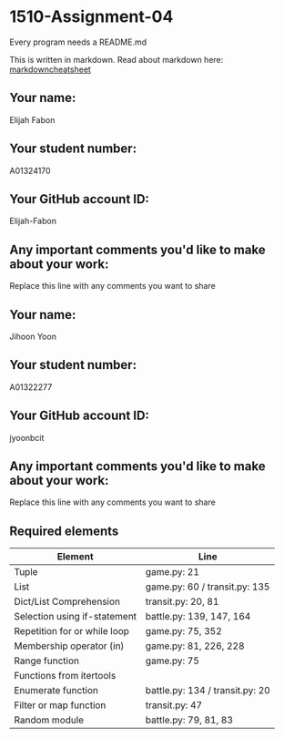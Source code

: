 # 1510-Assignment-04

Every program needs a README.md

This is written in markdown. Read about markdown here: [markdowncheatsheet](https://www.markdownguide.org/cheat-sheet/)

## Your name:
Elijah Fabon

## Your student number:
A01324170

## Your GitHub account ID:
Elijah-Fabon

## Any important comments you'd like to make about your work:
Replace this line with any comments you want to share

## Your name:
Jihoon Yoon

## Your student number:
A01322277

## Your GitHub account ID:
jyoonbcit

## Any important comments you'd like to make about your work:
Replace this line with any comments you want to share

## Required elements
| Element                      | Line                            |
|------------------------------|---------------------------------|
| Tuple                        | game.py: 21                     |
| List                         | game.py: 60 / transit.py: 135   |
| Dict/List Comprehension      | transit.py: 20, 81              | 
| Selection using if-statement | battle.py: 139, 147, 164        |
| Repetition for or while loop | game.py: 75, 352                |
| Membership operator (in)     | game.py: 81, 226, 228           |
| Range function               | game.py: 75                     |
| Functions from itertools     |                                 |
| Enumerate function           | battle.py: 134 / transit.py: 20 |
| Filter or map function       | transit.py: 47                  |
| Random module                | battle.py: 79, 81, 83           |